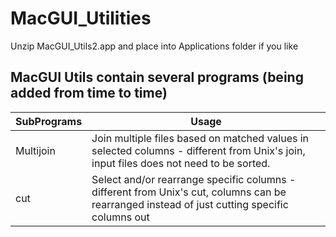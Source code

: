 # MacGUI_Utilities

Unzip MacGUI_Utils2.app and place into Applications folder if you like

## MacGUI Utils contain several programs (being added from time to time)

| SubPrograms | Usage 
--- | ---
| Multijoin | Join multiple files based on matched values in selected columns - different from Unix's join, input files does not need to be sorted.
| cut | Select and/or rearrange specific columns - different from Unix's cut, columns can be rearranged instead of just cutting specific columns out
